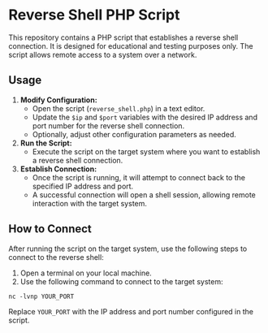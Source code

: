 <body>

<h1>Reverse Shell PHP Script</h1>

<p>This repository contains a PHP script that establishes a reverse shell connection. It is designed for educational and testing purposes only. The script allows remote access to a system over a network.</p>

<h2>Usage</h2>

<ol>
<li>
<strong>Modify Configuration:</strong>
<ul>
<li>Open the script (<code>reverse_shell.php</code>) in a text editor.</li>
<li>Update the <code>$ip</code> and <code>$port</code> variables with the desired IP address and port number for the reverse shell connection.</li>
<li>Optionally, adjust other configuration parameters as needed.</li>
</ul>
</li>
<li>
<strong>Run the Script:</strong>
<ul>
<li>Execute the script on the target system where you want to establish a reverse shell connection.</li>
</ul>
</li>
<li>
<strong>Establish Connection:</strong>
<ul>
<li>Once the script is running, it will attempt to connect back to the specified IP address and port.</li>
<li>A successful connection will open a shell session, allowing remote interaction with the target system.</li>
</ul>
</li>
</ol>

<h2>How to Connect</h2>

<p>After running the script on the target system, use the following steps to connect to the reverse shell:</p>

<ol>
<li>Open a terminal on your local machine.</li>
<li>Use the following command to connect to the target system:</li>
</ol>

<pre><code>nc -lvnp YOUR_PORT</code></pre>

<p>Replace  <code>YOUR_PORT</code> with the IP address and port number configured in the script.</p>

</body>

</html>
